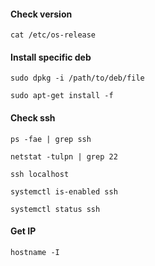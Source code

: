 #### Check version

``cat /etc/os-release``

#### Install specific deb

``sudo dpkg -i /path/to/deb/file``

``sudo apt-get install -f``

#### Check ssh

``ps -fae | grep ssh``

``netstat -tulpn | grep 22``

``ssh localhost``

``systemctl is-enabled ssh``

``systemctl status ssh``

#### Get IP

``hostname -I``
